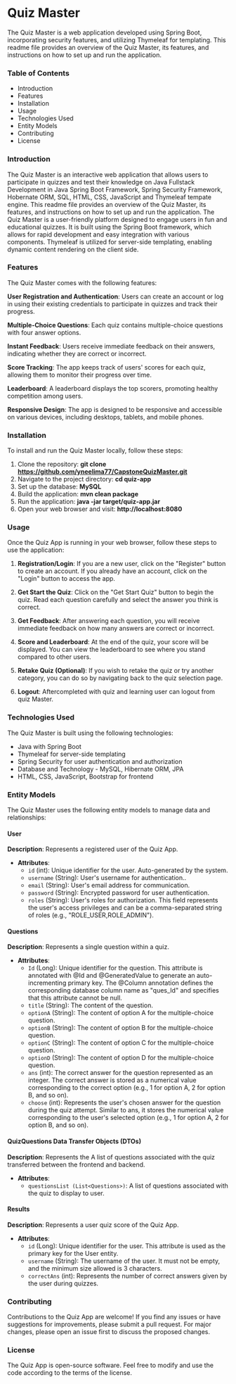 # Quiz Master
                                                           
The Quiz Master is a web application developed using Spring Boot, incorporating security features, and utilizing Thymeleaf for templating. This readme file provides an overview of the Quiz Master, its features, and instructions on how to set up and run the application.


### Table of Contents
- Introduction
- Features
- Installation
- Usage
- Technologies Used
- Entity Models
- Contributing
- License


### Introduction
The Quiz Master is an interactive web application that allows users to participate in quizzes and test their knowledge on Java Fullstack Development in Java Spring Boot Framework, Spring Security Framework, Hobernate ORM, SQL, HTML, CSS, JavaScript and Thymeleaf tempate engine. This readme file provides an overview of the Quiz Master, its features, and instructions on how to set up and run the application.
The Quiz Master is a user-friendly platform designed to engage users in fun and educational quizzes. It is built using the Spring Boot framework, which allows for rapid development and easy integration with various components. Thymeleaf is utilized for server-side templating, enabling dynamic content rendering on the client side.

### Features
The Quiz Master comes with the following features:

**User Registration and Authentication**: Users can create an account or log in using their existing credentials to participate in quizzes and track their progress.

**Multiple-Choice Questions**: Each quiz contains multiple-choice questions with four answer options.

**Instant Feedback**: Users receive immediate feedback on their answers, indicating whether they are correct or incorrect.

**Score Tracking**: The app keeps track of users' scores for each quiz, allowing them to monitor their progress over time.

**Leaderboard**: A leaderboard displays the top scorers, promoting healthy competition among users.

**Responsive Design**: The app is designed to be responsive and accessible on various devices, including desktops, tablets, and mobile phones.

### Installation
To install and run the Quiz Master locally, follow these steps:

1. Clone the repository: **git clone https://github.com/yneelima77/CapstoneQuizMaster.git**
2. Navigate to the project directory: **cd quiz-app**
3. Set up the database: **MySQL**
4. Build the application: **mvn clean package**
5. Run the application: **java -jar target/quiz-app.jar**
6. Open your web browser and visit: **http://localhost:8080**

### Usage
Once the Quiz App is running in your web browser, follow these steps to use the application:

1. **Registration/Login**: If you are a new user, click on the "Register" button to create an account. If you already have an account, click on the "Login" button to access the app.

2. **Get Start the Quiz**: Click on the "Get Start Quiz" button to begin the quiz. Read each question carefully and select the answer you think is correct.

3. **Get Feedback**: After answering each question, you will receive immediate feedback on how many answers are correct or incorrect.

4. **Score and Leaderboard**: At the end of the quiz, your score will be displayed. You can view the leaderboard to see where you stand compared to other users.

5. **Retake Quiz (Optional)**: If you wish to retake the quiz or try another category, you can do so by navigating back to the quiz selection page.

6. **Logout**: Aftercompleted with quiz and learning user can logout from quiz Master.

### Technologies Used
The Quiz Master is built using the following technologies:

- Java with Spring Boot
- Thymeleaf for server-side templating
- Spring Security for user authentication and authorization
- Database and Technology - MySQL, Hibernate ORM, JPA
- HTML, CSS, JavaScript, Bootstrap for frontend

### Entity Models
The Quiz Master uses the following entity models to manage data and relationships:

#### User

**Description**: Represents a registered user of the Quiz App.
* **Attributes**:
   - `id` (int): Unique identifier for the user. Auto-generated by the system.
   - `username` (String): User's username for authentication..
   - `email` (String): User's email address for communication.
   - `password` (String): Encrypted password for user authentication.
   - `roles` (String): User's roles for authorization. This field represents the user's access privileges and can be a comma-separated string of roles (e.g., "ROLE_USER,ROLE_ADMIN").

#### Questions

**Description**: Represents a single question within a quiz.
* **Attributes**:
    - `Id` (Long): Unique identifier for the question. This attribute is annotated with @Id and @GeneratedValue to generate an auto-incrementing primary key. The @Column annotation defines the corresponding database column name as "ques_Id" and specifies that this attribute cannot be null.
   - `title` (String): The content of the question.
   - `optionA` (String): The content of option A for the multiple-choice question.
   - `optionB` (String): The content of option B for the multiple-choice question.
   - `optionC` (String): The content of option C for the multiple-choice question.
   - `optionD` (String): The content of option D for the multiple-choice question.
   - `ans` (int): The correct answer for the question represented as an integer. The correct answer is stored as a numerical value corresponding to the correct option (e.g., 1 for option A, 2 for option B, and so on).
   - `choose` (int): Represents the user's chosen answer for the question during the quiz attempt. Similar to ans, it stores the numerical value corresponding to the user's selected option (e.g., 1 for option A, 2 for option B, and so on).

#### QuizQuestions Data Transfer Objects (DTOs)
 
**Description**:  Represents the A list of questions associated with the quiz transferred between the frontend and backend.
* **Attributes**:
    - `questionsList (List<Questions>)`: A list of questions associated with the quiz to display to user.

#### Results

**Description**: Represents a user quiz score of the Quiz App.
* **Attributes**:
   - `id` (Long): Unique identifier for the user. This attribute is used as the primary key for the User entity.
   - `username` (String): The username of the user. It must not be empty, and the minimum size allowed is 3 characters.
   - `correctAns` (int): Represents the number of correct answers given by the user during quizzes.
  
### Contributing
Contributions to the Quiz App are welcome! If you find any issues or have suggestions for improvements, please submit a pull request. For major changes, please open an issue first to discuss the proposed changes.

### License
The Quiz App is open-source software. Feel free to modify and use the code according to the terms of the license.

